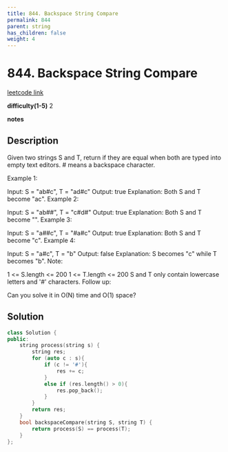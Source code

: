 ```yaml
---
title: 844. Backspace String Compare
permalink: 844
parent: string
has_children: false
weight: 4
---
```

# 844. Backspace String Compare
[leetcode link](https://leetcode.com/problems/backspace-string-compare/)

**difficulty(1-5)** 
2

**notes**   


## Description
Given two strings S and T, return if they are equal when both are typed into empty text editors. # means a backspace character.

Example 1:

Input: S = "ab#c", T = "ad#c"
Output: true
Explanation: Both S and T become "ac".
Example 2:

Input: S = "ab##", T = "c#d#"
Output: true
Explanation: Both S and T become "".
Example 3:

Input: S = "a##c", T = "#a#c"
Output: true
Explanation: Both S and T become "c".
Example 4:

Input: S = "a#c", T = "b"
Output: false
Explanation: S becomes "c" while T becomes "b".
Note:

1 <= S.length <= 200
1 <= T.length <= 200
S and T only contain lowercase letters and '#' characters.
Follow up:

Can you solve it in O(N) time and O(1) space?

## Solution

```c++
class Solution {
public:
    string process(string s) {
        string res;
        for (auto c : s){
            if (c != '#'){
                res += c;
            }
            else if (res.length() > 0){
                res.pop_back();
            }
        }
        return res;
    }
    bool backspaceCompare(string S, string T) {
        return process(S) == process(T);
    }
};

```

<!-- 
Default label
{: .label }

Blue label
{: .label .label-blue }

Stable
{: .label .label-green }

New release
{: .label .label-purple }

Coming soon
{: .label .label-yellow }

Deprecated
{: .label .label-red } -->
